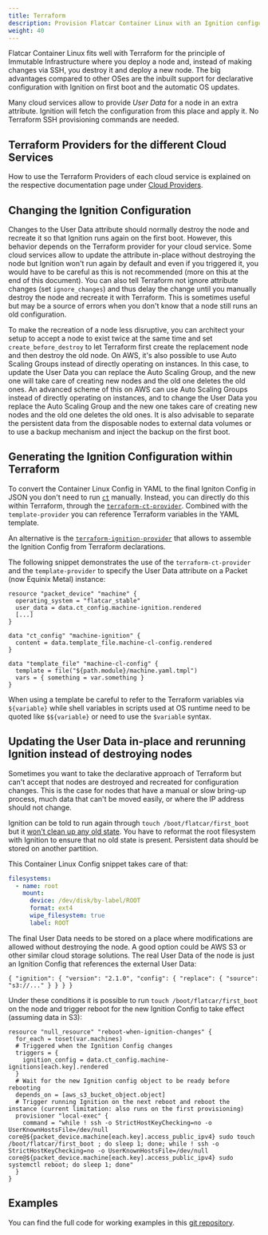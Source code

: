 ```yaml
---
title: Terraform
description: Provision Flatcar Container Linux with an Ignition configuration through Terraform
weight: 40
---
```


Flatcar Container Linux fits well with Terraform for the principle of Immutable Infrastructure where you deploy a node and, instead of making changes via SSH, you destroy it and deploy a new node.
The big advantages compared to other OSes are the inbuilt support for declarative configuration with Ignition on first boot and the automatic OS updates.

Many cloud services allow to provide _User Data_ for a node in an extra attribute. Ignition will fetch the configuration from this place and apply it. No Terraform SSH provisioning commands are needed.

## Terraform Providers for the different Cloud Services

How to use the Terraform Providers of each cloud service is explained on the respective documentation page under [Cloud Providers](../cloud-providers/).

## Changing the Ignition Configuration

Changes to the User Data attribute should normally destroy the node and recreate it so that Ignition runs again on the first boot.
However, this behavior depends on the Terraform provider for your cloud service.
Some cloud services allow to update the attribute in-place without destroying the node but Ignition won't run again by default and even if you triggered it, you would have to be careful as this is not recommended (more on this at the end of this document).
You can also tell Terraform not ignore attribute changes (set `ignore_changes`) and thus delay the change until you manually destroy the node and recreate it with Terraform.
This is sometimes useful but may be a source of errors when you don't know that a node still runs an old configuration.

To make the recreation of a node less disruptive, you can architect your setup to accept a node to exist twice at the same time and set `create_before_destroy` to let Terraform first create the replacement node and then destroy the old node.
On AWS, it's also possible to use Auto Scaling Groups instead of directly operating on instances. In this case, to update the User Data you can replace the Auto Scaling Group, and the new one will take care of creating new nodes and the old one deletes the old ones.
An advanced scheme of this on AWS can use Auto Scaling Groups instead of directly operating on instances, and to change the User Data you replace the Auto Scaling Group and the new one takes care of creating new nodes and the old one deletes the old ones.
It is also advisable to separate the persistent data from the disposable nodes to external data volumes or to use a backup mechanism and inject the backup on the first boot.

## Generating the Ignition Configuration within Terraform

To convert the Container Linux Config in YAML to the final Igniton Config in JSON you don't need to run [`ct`](../container-linux-config-transpiler/) manually. Instead, you can directly do this within Terraform, through the [`terraform-ct-provider`](https://registry.terraform.io/providers/poseidon/ct/latest).
Combined with the `template-provider` you can reference Terraform variables in the YAML template.

An alternative is the [`terraform-ignition-provider`](https://www.terraform.io/docs/providers/ignition/index.html) that allows to assemble the Ignition Config from Terraform declarations.

The following snippet demonstrates the use of the `terraform-ct-provider` and the `template-provider` to specify the User Data attribute on a Packet (now Equinix Metal) instance:

```
resource "packet_device" "machine" {
  operating_system = "flatcar_stable"
  user_data = data.ct_config.machine-ignition.rendered
  [...]
}

data "ct_config" "machine-ignition" {
  content = data.template_file.machine-cl-config.rendered
}

data "template_file" "machine-cl-config" {
  template = file("${path.module}/machine.yaml.tmpl")
  vars = { something = var.something }
}
```

When using a template be careful to refer to the Terraform variables via `${variable}` while shell variables in scripts used at OS runtime need to be quoted like `$${variable}` or need to use the `$variable` syntax.

## Updating the User Data in-place and rerunning Ignition instead of destroying nodes

Sometimes you want to take the declarative approach of Terraform but can't accept that nodes are destroyed and recreated for configuration changes.
This is the case for nodes that have a manual or slow bring-up process, much data that can't be moved easily, or where the IP address should not change.

Ignition can be told to run again through `touch /boot/flatcar/first_boot` but it [won't clean up any old state](../ignition/boot-process/#reprovisioning).
You have to reformat the root filesystem with Ignition to ensure that no old state is present.
Persistent data should be stored on another partition.

This Container Linux Config snippet takes care of that:

```yaml
filesystems:
  - name: root
    mount:
      device: /dev/disk/by-label/ROOT
      format: ext4
      wipe_filesystem: true
      label: ROOT
```

The final User Data needs to be stored on a place where modifications are allowed without destroying the node.
A good option could be AWS S3 or other similar cloud storage solutions.
The real User Data of the node is just an Ignition Config that references the external User Data:

```
{ "ignition": { "version": "2.1.0", "config": { "replace": { "source": "s3://..." } } } }
```

Under these conditions it is possible to run `touch /boot/flatcar/first_boot` on the node and trigger reboot for the new Ignition Config to take effect (assuming data in S3):

```
resource "null_resource" "reboot-when-ignition-changes" {
  for_each = toset(var.machines)
  # Triggered when the Ignition Config changes
  triggers = {
    ignition_config = data.ct_config.machine-ignitions[each.key].rendered
  }
  # Wait for the new Ignition config object to be ready before rebooting
  depends_on = [aws_s3_bucket_object.object]
  # Trigger running Ignition on the next reboot and reboot the instance (current limitation: also runs on the first provisioning)
  provisioner "local-exec" {
    command = "while ! ssh -o StrictHostKeyChecking=no -o UserKnownHostsFile=/dev/null core@${packet_device.machine[each.key].access_public_ipv4} sudo touch /boot/flatcar/first_boot ; do sleep 1; done; while ! ssh -o StrictHostKeyChecking=no -o UserKnownHostsFile=/dev/null core@${packet_device.machine[each.key].access_public_ipv4} sudo systemctl reboot; do sleep 1; done"
  }
}
```

## Examples

You can find the full code for working examples in this [git repository](https://github.com/pothos/flatcar-terraform-examples).
